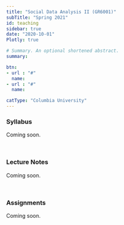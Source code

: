 ```yaml
---
title: "Social Data Analysis II (GR6001)"
subTitle: "Spring 2021"
id: teaching
sidebar: true
date: "2020-10-01"
Plotly: true

# Summary. An optional shortened abstract.
summary: 

btn:
- url : "#"
  name: 
- url : "#"
  name: 

catType: "Columbia University"
---
```


### Syllabus

Coming soon.  


&nbsp;

### Lecture Notes

Coming soon. 


&nbsp;


### Assignments

Coming soon. 